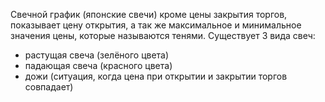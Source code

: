 Свечной график (японские свечи) кроме цены закрытия торгов, показывает цену открытия, а так же максимальное и минимальное значения цены, которые называются тенями. Существует 3 вида свеч: 
- растущая свеча (зелёного цвета)
- падающая свеча (красного цвета)
- дожи (ситуация, когда цена при открытии и закрытии торгов совпадает)
